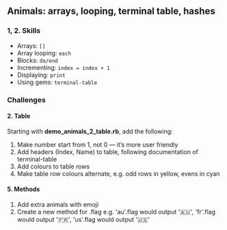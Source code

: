 ## Animals: arrays, looping, terminal table, hashes

### 1, 2. Skills

- Arrays: `[]`
- Array looping: `each`
- Blocks: `do/end`
- Incrementing: `index = index + 1`
- Displaying: `print`
- Using gems: `terminal-table`

### Challenges

#### 2. Table

Starting with **demo_animals_2_table.rb**, add the following:
1. Make number start from 1, not 0 — it’s more user friendly
2. Add headers (Index, Name) to table, following documentation of terminal-table
3. Add colours to table rows
4. Make table row colours alternate, e.g. odd rows in yellow, evens in cyan

#### 5. Methods

1. Add extra animals with emoji
2. Create a new method for .flag
    e.g. 'au'.flag would output '🇦🇺', 'fr'.flag would output '🇫🇷', 'us'.flag would output '🇺🇸'
